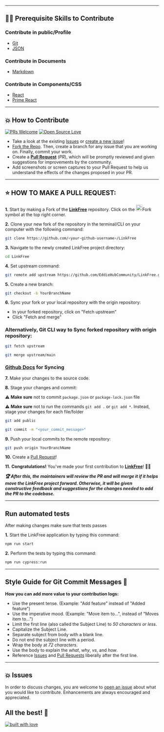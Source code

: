 
---
## 👨‍💻 Prerequisite Skills to Contribute

### Contribute in public/Profile

- [Git](https://git-scm.com/) 
- [JSON](https://www.json.org/json-en.html)

### Contribute in Documents

- [Markdown](https://www.markdownguide.org/basic-syntax/)

### Contribute in Components/CSS

- [React](https://reactjs.org/)
- [Prime React](https://www.primefaces.org/primereact/)


---

## 💥 How to Contribute

[![PRs Welcome](https://img.shields.io/badge/PRs-welcome-brightgreen.svg?style=flat-square)](https://github.com/EddieHubCommunity/LinkFree/pulls)
[![Open Source Love](https://badges.frapsoft.com/os/v1/open-source.png?v=103)](https://github.com/EddieHubCommunity/)

- Take a look at the existing [Issues](https://github.com/EddieHubCommunity/LinkFree/issues) or [create a new issue](https://github.com/EddieHubCommunity/LinkFree/issues/new/choose)!
- [Fork the Repo](https://github.com/EddieHubCommunity/LinkFree/fork). Then, create a branch for any issue that you are working on. Finally, commit your work.
- Create a **[Pull Request](https://github.com/EddieHubCommunity/LinkFree/compare)** (_PR_), which will be promptly reviewed and given suggestions for improvements by the community.
- Add screenshots or screen captures to your Pull Request to help us understand the effects of the changes proposed in your PR.

---

## ⭐ HOW TO MAKE A PULL REQUEST:

**1.** Start by making a Fork of the [**LinkFree**](https://github.com/EddieHubCommunity/LinkFree) repository. Click on the <a href="https://github.com/EddieHubCommunity/LinkFree/fork"><img src="https://i.imgur.com/G4z1kEe.png" height="21" width="21"></a>Fork symbol at the top right corner.

**2.** Clone your new fork of the repository in the terminal/CLI on your computer with the following command:

```bash
git clone https://github.com/<your-github-username>/LinkFree
```

**3.** Navigate to the newly created LinkFree project directory:

```bash
cd LinkFree
```

**4.** Set upstream command:

```bash
git remote add upstream https://github.com/EddieHubCommunity/LinkFree.git
```

**5.** Create a new branch:

```bash
git checkout -b YourBranchName
```

**6.** Sync your fork or your local repository with the origin repository:

- In your forked repository, click on "Fetch upstream"
- Click "Fetch and merge"

### Alternatively, Git CLI way to Sync forked repository with origin repository:

```bash
git fetch upstream
```

```bash
git merge upstream/main
```

### [Github Docs](https://docs.github.com/en/github/collaborating-with-pull-requests/addressing-merge-conflicts/resolving-a-merge-conflict-on-github) for Syncing

**7.** Make your changes to the source code.

**8.** Stage your changes and commit:

⚠️ **Make sure** not to commit `package.json` or `package-lock.json` file

⚠️ **Make sure** not to run the commands `git add .` or `git add *`. Instead, stage your changes for each file/folder

```bash
git add public
```

```bash
git commit -m "<your_commit_message>"
```

**9.** Push your local commits to the remote repository:

```bash
git push origin YourBranchName
```

**10.** Create a [Pull Request](https://help.github.com/en/github/collaborating-with-issues-and-pull-requests/creating-a-pull-request)!

**11.** **Congratulations!** You've made your first contribution to [**LinkFree**](https://github.com/EddieHubCommunity/LinkFree/graphs/contributors)! 🙌🏼

**_:trophy: After this, the maintainers will review the PR and will merge it if it helps move the LinkFree project forward. Otherwise, it will be given constructive feedback and suggestions for the changes needed to add the PR to the codebase._**

---

## Run automated tests

After making changes make sure that tests passes

**1.** Start the LinkFree application by typing this command:

```bash
npm run start
```

**2.** Perform the tests by typing this command:

```bash
npm run cypress:run
```

---

## Style Guide for Git Commit Messages :memo:

**How you can add more value to your contribution logs:**

- Use the present tense. (Example: "Add feature" instead of "Added feature")
- Use the imperative mood. (Example: "Move item to...", instead of "Moves item to...")
- Limit the first line (also called the Subject Line) to _50 characters or less_.
- Capitalize the Subject Line.
- Separate subject from body with a blank line.
- Do not end the subject line with a period.
- Wrap the body at _72 characters_.
- Use the body to explain the _what_, _why_, _vs_, and _how_.
- Reference [Issues](https://github.com/EddieHubCommunity/LinkFree/issues) and [Pull Requests](https://github.com/EddieHubCommunity/LinkFree/pulls) liberally after the first line.

---

## 💥 Issues

In order to discuss changes, you are welcome to [open an issue](https://github.com/EddieHubCommunity/LinkFree/issues/new/choose) about what you would like to contribute. Enhancements are always encouraged and appreciated.

## All the best! 🥇

[![built with love](https://forthebadge.com/images/badges/built-with-love.svg)](https://www.eddiehub.org/)
